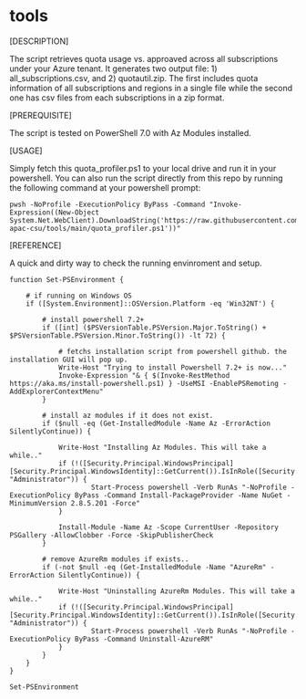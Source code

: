 # tools

[DESCRIPTION]

The script retrieves quota usage vs. approaved across all subscriptions under your Azure tenant.  It generates two output file: 1) all_subscriptions.csv, and 2) quotautil.zip.  The first includes quota information of all subscriptions and regions in a single file while the second one has csv files from each subscriptions in a zip format.

[PREREQUISITE]

The script is tested on PowerShell 7.0 with Az Modules installed.

[USAGE]

Simply fetch this quota_profiler.ps1 to your local drive and run it in your powershell.  You can also run the script directly from this repo by running the following command at your powershell prompt: 

    pwsh -NoProfile -ExecutionPolicy ByPass -Command "Invoke-Expression((New-Object System.Net.WebClient).DownloadString('https://raw.githubusercontent.com/ms-apac-csu/tools/main/quota_profiler.ps1'))"

[REFERENCE]

A quick and dirty way to check the running envinroment and setup.

    function Set-PSEnvironment {

        # if running on Windows OS
        if ([System.Environment]::OSVersion.Platform -eq 'Win32NT') {

            # install powershell 7.2+
            if ([int] ($PSVersionTable.PSVersion.Major.ToString() + $PSVersionTable.PSVersion.Minor.ToString()) -lt 72) {

                # fetchs installation script from powershell github. the installation GUI will pop up.
                Write-Host "Trying to install Powershell 7.2+ is now..."
                Invoke-Expression "& { $(Invoke-RestMethod https://aka.ms/install-powershell.ps1) } -UseMSI -EnablePSRemoting -AddExplorerContextMenu"
            }

            # install az modules if it does not exist.
            if ($null -eq (Get-InstalledModule -Name Az -ErrorAction SilentlyContinue)) {

                Write-Host "Installing Az Modules. This will take a while.."
                if (!([Security.Principal.WindowsPrincipal][Security.Principal.WindowsIdentity]::GetCurrent()).IsInRole([Security.Principal.WindowsBuiltInRole] "Administrator")) {
                        Start-Process powershell -Verb RunAs "-NoProfile -ExecutionPolicy ByPass -Command Install-PackageProvider -Name NuGet -MinimumVersion 2.8.5.201 -Force"
                }

                Install-Module -Name Az -Scope CurrentUser -Repository PSGallery -AllowClobber -Force -SkipPublisherCheck
            }

            # remove AzureRm modules if exists..
            if (-not $null -eq (Get-InstalledModule -Name "AzureRm" -ErrorAction SilentlyContinue)) {

                Write-Host "Uninstalling AzureRm Modules. This will take a while.."
                if (!([Security.Principal.WindowsPrincipal][Security.Principal.WindowsIdentity]::GetCurrent()).IsInRole([Security.Principal.WindowsBuiltInRole] "Administrator")) {
                        Start-Process powershell -Verb RunAs "-NoProfile -ExecutionPolicy ByPass -Command Uninstall-AzureRM"
                }
            }
        }
    } 

    Set-PSEnvironment
